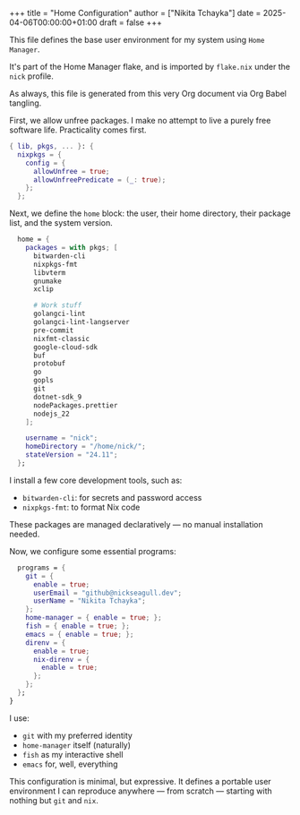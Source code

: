 +++
title = "Home Configuration"
author = ["Nikita Tchayka"]
date = 2025-04-06T00:00:00+01:00
draft = false
+++

This file defines the base user environment for my system using `Home Manager`.

It's part of the Home Manager flake, and is imported by `flake.nix` under the `nick` profile.

As always, this file is generated from this very Org document via Org Babel tangling.

First, we allow unfree packages. I make no attempt to live a purely free software life. Practicality comes first.

```nix
{ lib, pkgs, ... }: {
  nixpkgs = {
    config = {
      allowUnfree = true;
      allowUnfreePredicate = (_: true);
    };
  };
```

Next, we define the `home` block: the user, their home directory, their package list, and the system version.

```nix
  home = {
    packages = with pkgs; [
      bitwarden-cli
      nixpkgs-fmt
      libvterm
      gnumake
      xclip

      # Work stuff
      golangci-lint
      golangci-lint-langserver
      pre-commit
      nixfmt-classic
      google-cloud-sdk
      buf
      protobuf
      go
      gopls
      git
      dotnet-sdk_9
      nodePackages.prettier
      nodejs_22
    ];

    username = "nick";
    homeDirectory = "/home/nick/";
    stateVersion = "24.11";
  };
```

I install a few core development tools, such as:

-   `bitwarden-cli`: for secrets and password access
-   `nixpkgs-fmt`: to format Nix code

These packages are managed declaratively — no manual installation needed.

Now, we configure some essential programs:

```nix
  programs = {
    git = {
      enable = true;
      userEmail = "github@nickseagull.dev";
      userName = "Nikita Tchayka";
    };
    home-manager = { enable = true; };
    fish = { enable = true; };
    emacs = { enable = true; };
    direnv = {
      enable = true;
      nix-direnv = {
        enable = true;
      };
    };
  };
}
```

I use:

-   `git` with my preferred identity
-   `home-manager` itself (naturally)
-   `fish` as my interactive shell
-   `emacs` for, well, everything

This configuration is minimal, but expressive. It defines a portable user environment I can reproduce anywhere — from scratch — starting with nothing but `git` and `nix`.
